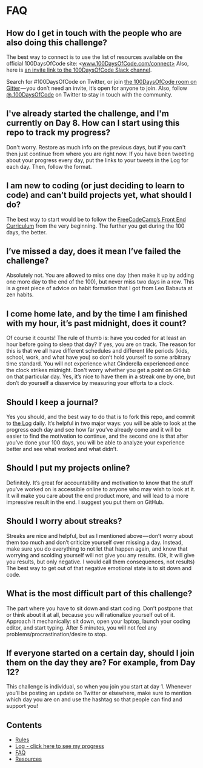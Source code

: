 # FAQ

## How do I get in touch with the people who are also doing this challenge?

The best way to connect is to use the list of resources available on the
official 100DaysOfCode site: <www.100DaysOfCode.com/connect> Also, here is [an
invite link to the 100DaysOfCode Slack
channel](https://www.100daysofcode.com/slack).

Search for #100DaysOfCode on Twitter, or join [the 100DaysOfCode room on
Gitter](https://gitter.im/Kallaway/100DaysOfCode) — you don’t need an invite,
it’s open for anyone to join. Also, follow
[@_100DaysOfCode](https://twitter.com/_100DaysOfCode) on Twitter to stay in
touch with the community.

## I've already started the challenge, and I'm currently on Day 8. How can I start using this repo to track my progress?

Don't worry. Restore as much info on the previous days, but if you can't then
just continue from where you are right now. If you have been tweeting about your
progress every day, put the links to your tweets in the Log for each day. Then,
follow the format.

## I am new to coding (or just deciding to learn to code) and can’t build projects yet, what should I do?

The best way to start would be to follow the [FreeCodeCamp’s Front End
Curriculum](https://www.freecodecamp.com/) from the very beginning. The further
you get during the 100 days, the better.

## I’ve missed a day, does it mean I’ve failed the challenge?

Absolutely not. You are allowed to miss one day (then make it up by adding one
more day to the end of the 100), but never miss two days in a row. This is a
great piece of advice on habit formation that I got from Leo Babauta at zen
habits.

## I come home late, and by the time I am finished with my hour, it’s past midnight, does it count?

Of course it counts! The rule of thumb is: have you coded for at least an hour
before going to sleep that day? If yes, you are on track. The reason for this is
that we all have different schedules and different life periods (kids, school,
work, and what have you) so don’t hold yourself to some arbitrary time standard.
You will not experience what Cinderella experienced once the clock strikes
midnight. Don't worry whether you get a point on GitHub on that particular day.
Yes, it’s nice to have them in a streak one by one, but don’t do yourself a
disservice by measuring your efforts to a clock.

## Should I keep a journal?

Yes you should, and the best way to do that is to fork this repo, and commit to
[the Log](log.md) daily. It’s helpful in two major ways: you will be able to
look at the progress each day and see how far you’ve already come and it will be
easier to find the motivation to continue, and the second one is that after
you’ve done your 100 days, you will be able to analyze your experience better
and see what worked and what didn’t.

## Should I put my projects online?

Definitely. It’s great for accountability and motivation to know that the stuff
you’ve worked on is accessible online to anyone who may wish to look at it. It
will make you care about the end product more, and will lead to a more
impressive result in the end. I suggest you put them on GitHub.

## Should I worry about streaks?

Streaks are nice and helpful, but as I mentioned above — don’t worry about them
too much and don’t criticize yourself over missing a day. Instead, make sure you
do everything to not let that happen again, and know that worrying and scolding
yourself will not give you any results. (Ok, It will give you results, but only
negative. I would call them consequences, not results) The best way to get out
of that negative emotional state is to sit down and code.

## What is the most difficult part of this challenge?

The part where you have to sit down and start coding. Don’t postpone that or
think about it at all, because you will rationalize yourself out of it. Approach
it mechanically: sit down, open your laptop, launch your coding editor, and
start typing. After 5 minutes, you will not feel any
problems/procrastination/desire to stop.

## If everyone started on a certain day, should I join them on the day they are? For example, from Day 12?

This challenge is individual, so when you join you start at day 1. Whenever
you’ll be posting an update on Twitter or elsewhere, make sure to mention which
day you are on and use the hashtag so that people can find and support you!

## Contents

* [Rules](rules.md)
* [Log - click here to see my progress](log.md)
* [FAQ](FAQ.md)
* [Resources](resources.md)

